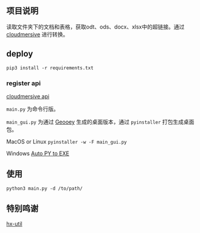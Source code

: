 ## 项目说明

读取文件夹下的文档和表格，获取odt、ods、docx、xlsx中的超链接。通过 [cloudmersive](https://cloudmersive.com/tools) 进行转换。

## deploy
`pip3 install -r requirements.txt`

### register api
[cloudmersive api](https://cloudmersive.com/convert-api)

`main.py` 为命令行版。

`main_gui.py` 为通过 [Geooey](https://github.com/chriskiehl/Gooey) 生成的桌面版本，通过 `pyinstaller` 打包生成桌面包。

MacOS or Linux
`pyinstaller -w -F main_gui.py`

Windows
[Auto PY to EXE](https://pypi.org/project/auto-py-to-exe/)


## 使用

`python3 main.py -d /to/path/`

## 特别鸣谢
[hx-util](https://github.com/Colin-Fredericks/hx-util)
